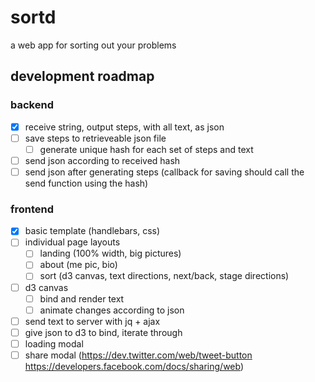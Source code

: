 # sortd
a web app for sorting out your problems

## development roadmap

### backend

- [x] receive string, output steps, with all text, as json
- [ ] save steps to retrieveable json file
  - [ ] generate unique hash for each set of steps and text
- [ ] send json according to received hash
- [ ] send json after generating steps (callback for saving should call the send function using the hash)

### frontend

- [x] basic template (handlebars, css)
- [ ] individual page layouts
  - [ ] landing (100% width, big pictures)
  - [ ] about (me pic, bio)
  - [ ] sort (d3 canvas, text directions, next/back, stage directions)
- [ ] d3 canvas
  - [ ] bind and render text
  - [ ] animate changes according to json
- [ ] send text to server with jq + ajax
- [ ] give json to d3 to bind, iterate through
- [ ] loading modal
- [ ] share modal (https://dev.twitter.com/web/tweet-button https://developers.facebook.com/docs/sharing/web)
